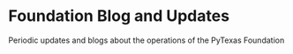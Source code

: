 # Foundation Blog and Updates

Periodic updates and blogs about the operations of the PyTexas Foundation